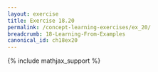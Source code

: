 ```yaml
---
layout: exercise
title: Exercise 18.20
permalink: /concept-learning-exercises/ex_20/
breadcrumb: 18-Learning-From-Examples
canonical_id: ch18ex20
---
```


{% include mathjax_support %}
